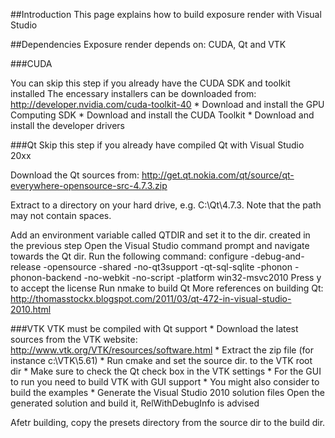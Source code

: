 ##Introduction
This page explains how to build exposure render with Visual Studio

##Dependencies
Exposure render depends on: CUDA, Qt and VTK

###CUDA

You can skip this step if you already have the CUDA SDK and toolkit installed
The encessary installers can be downloaded from: http://developer.nvidia.com/cuda-toolkit-40 * Download and install the GPU Computing SDK * Download and install the CUDA Toolkit * Download and install the developer drivers

###Qt
Skip this step if you already have compiled Qt with Visual Studio 20xx

Download the Qt sources from: http://get.qt.nokia.com/qt/source/qt-everywhere-opensource-src-4.7.3.zip

Extract to a directory on your hard drive, e.g. C:\Qt\4.7.3. Note that the path may not contain spaces.

Add an environment variable called QTDIR and set it to the dir. created in the previous step
Open the Visual Studio command prompt and navigate towards the Qt dir.
Run the following command: configure -debug-and-release -opensource -shared -no-qt3support -qt-sql-sqlite -phonon -phonon-backend -no-webkit -no-script -platform win32-msvc2010
Press y to accept the license
Run nmake to build Qt
More references on building Qt: http://thomasstockx.blogspot.com/2011/03/qt-472-in-visual-studio-2010.html

###VTK
VTK must be compiled with Qt support * Download the latest sources from the VTK website: http://www.vtk.org/VTK/resources/software.html * Extract the zip file (for instance c:\VTK\5.61) * Run cmake and set the source dir. to the VTK root dir * Make sure to check the Qt check box in the VTK settings * For the GUI to run you need to build VTK with GUI support * You might also consider to build the examples * Generate the Visual Studio 2010 solution files
Open the generated solution and build it, RelWithDebugInfo is advised

Afetr building, copy the presets directory from the source dir to the build dir.
